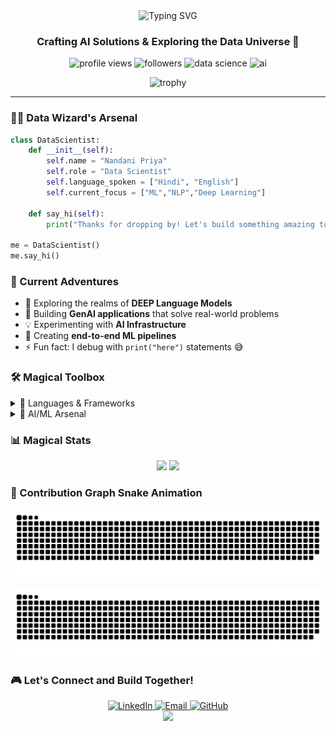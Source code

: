 <div align="center">
  <img src="https://readme-typing-svg.demolab.com?font=Fira+Code&weight=600&size=28&duration=4000&pause=1000&color=47A3FF&center=true&vCenter=true&random=false&width=435&lines=Hi+%F0%9F%91%8B+I'm+Nandani+Priya;Data+Scientist;ML+Engineer;AI+Enthusiast" alt="Typing SVG" />
</div>

<h3 align="center">Crafting AI Solutions & Exploring the Data Universe 🌌</h3>

<p align="center">
  <img src="https://komarev.com/ghpvc/?username=Nandaniipriya&label=Profile%20views&color=0e75b6&style=flat" alt="profile views" />
  <img src="https://img.shields.io/github/followers/Nandaniipriya?label=Followers&style=social" alt="followers" />
  <img src="https://img.shields.io/badge/Data%20Science-Enthusiast-brightgreen" alt="data science" />
  <img src="https://img.shields.io/badge/AI-Passionate-blue" alt="ai" />
</p>

<div align="center">
  <img src="https://github-profile-trophy.vercel.app/?username=Nandaniipriya&theme=tokyonight&no-frame=true&row=1&&margin-w=20&no-bg=true" alt="trophy" />
</div>

---

### 🧙‍♂️ Data Wizard's Arsenal

```python
class DataScientist:
    def __init__(self):
        self.name = "Nandani Priya"
        self.role = "Data Scientist"
        self.language_spoken = ["Hindi", "English"]
        self.current_focus = ["ML","NLP","Deep Learning"]
    
    def say_hi(self):
        print("Thanks for dropping by! Let's build something amazing together!")

me = DataScientist()
me.say_hi()
```

### 🎯 Current Adventures

- 🔭 Exploring the realms of **DEEP Language Models**
- 🌱 Building **GenAI applications** that solve real-world problems
- 💡 Experimenting with **AI Infrastructure**
- 🎯 Creating **end-to-end ML pipelines**
- ⚡ Fun fact: I debug with `print("here")` statements 😅

### 🛠️ Magical Toolbox

<details>
<summary>🐍 Languages & Frameworks</summary>
<br>
<img src="https://skillicons.dev/icons?i=python,mysql,html,css" />
</details>

<details>
<summary>🤖 AI/ML Arsenal</summary>
<br>

![scikit-learn](https://img.shields.io/badge/scikit--learn-F7931E?style=for-the-badge&logo=scikit-learn&logoColor=white)

</details>

### 📊 Magical Stats

<div align="center">
  <img width="49%" src="https://github-readme-stats.vercel.app/api?username=Nandaniipriya&show_icons=true&theme=tokyonight&hide_border=true" />
  <img width="49%" src="https://github-readme-streak-stats.herokuapp.com/?user=Nandaniipriya&theme=tokyonight&hide_border=true" />
</div>

### 🐍 Contribution Graph Snake Animation

![GitHub Contribution Snake Animation](https://raw.githubusercontent.com/Nandaniipriya/Nandaniipriya/output/github-contribution-grid-snake.svg#gh-light-mode-only)

![GitHub Contribution Snake Animation Dark](https://raw.githubusercontent.com/Nandaniipriya/Nandaniipriya/output/github-contribution-grid-snake-dark.svg#gh-dark-mode-only)


### 🎮 Let's Connect and Build Together!

<div align="center">
  <a href="https://www.linkedin.com/in/nandani-priya-578984268" target="_blank">
    <img src="https://img.shields.io/badge/LinkedIn-0077B5?style=for-the-badge&logo=linkedin&logoColor=white" alt="LinkedIn" />
  </a>
  <a href="mailto:nadanipriya15p@gmail.com" target="_blank">
    <img src="https://img.shields.io/badge/Gmail-D14836?style=for-the-badge&logo=gmail&logoColor=white" alt="Email" />
  </a>
  <a href="https://github.com/Nandaniipriya" target="_blank">
    <img src="https://img.shields.io/badge/GitHub-100000?style=for-the-badge&logo=github&logoColor=white" alt="GitHub" />
  </a>
</div>

<div align="center">
  <img src="https://capsule-render.vercel.app/api?type=waving&color=gradient&height=100&section=footer" />
</div>
